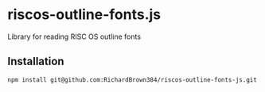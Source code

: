 # riscos-outline-fonts.js

Library for reading RISC OS outline fonts

## Installation

```bash
npm install git@github.com:RichardBrown384/riscos-outline-fonts-js.git
```
